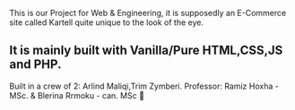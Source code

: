 This is our Project for Web & Engineering, it is supposedly an E-Commerce site called Kartell quite unique to the look of the eye.

It is mainly built with Vanilla/Pure HTML,CSS,JS and PHP.
---------------------------------------------------------
Built in a crew of 2: Arlind Maliqi,Trim Zymberi.
Professor: Ramiz Hoxha - MSc. & Blerina Rrmoku - can. MSc :gem: 
